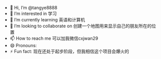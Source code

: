 - 👋 Hi, I’m @tangye8888
- 👀 I’m interested in 学习
- 🌱 I’m currently learning 英语和计算机
- 💞️ I’m looking to collaborate on 创建一个地图用来显示自己的朋友所在的位置
- 📫 How to reach me 可以加我微信cxjwan29
- 😄 Pronouns: 
- ⚡ Fun fact: 现在还处于起步阶段，但我相信这个项目会爆火的

<!---
tangye8888/tangye8888 is a ✨ special ✨ repository because its `README.md` (this file) appears on your GitHub profile.
You can click the Preview link to take a look at your changes.
--->

